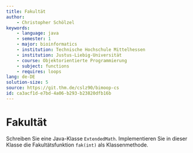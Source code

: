 ```yaml
---
title: Fakultät
author:
    - Christopher Schölzel
keywords:
    - language: java
    - semester: 1
    - major: bioinformatics
    - institution: Technische Hochschule Mittelhessen
    - institution: Justus-Liebig-Universität
    - course: Objektorientierte Programmierung
    - subject: functions
    - requires: loops
lang: de-DE
solution-size: 5
source: https://git.thm.de/cslz90/bimoop-cs
id: ca3acf1d-e7bd-4a06-b293-b23820dfb16b
---
```


# Fakultät

Schreiben Sie eine Java-Klasse `ExtendedMath`.
Implementieren Sie in dieser Klasse die Fakultätsfunktion `fak(int)` als Klassenmethode.